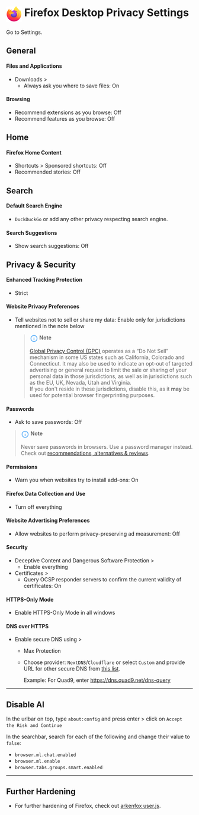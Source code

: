 # <img src="../icons/firefox.svg" width="42" align="top"> Firefox Desktop Privacy Settings

Go to Settings.



## General

#### Files and Applications
- Downloads >
  - Always ask you where to save files: On

#### Browsing
- Recommend extensions as you browse: Off
- Recommend features as you browse: Off



## Home

#### Firefox Home Content
- Shortcuts > Sponsored shortcuts: Off
- Recommended stories: Off



## Search

#### Default Search Engine
- `DuckDuckGo` or add any other privacy respecting search engine.

#### Search Suggestions
- Show search suggestions: Off



## Privacy & Security

#### Enhanced Tracking Protection
- Strict

#### Website Privacy Preferences
- Tell websites not to sell or share my data: Enable only for jurisdictions mentioned in the note below
  > <img src="../icons/ic_note.svg" width="22" align="top"> **Note**
  >
  > [Global Privacy Control (GPC)](https://globalprivacycontrol.org/) operates as a “Do Not Sell” mechanism in some US states such as California, Colorado and Connecticut. It may also be used to indicate an opt-out of targeted advertising or general request to limit the sale or sharing of your personal data in those jurisdictions, as well as in jurisdictions such as the EU, UK, Nevada, Utah and Virginia.
  > <br>If you don't reside in these jurisdictions, disable this, as it **may** be used for potential browser fingerprinting purposes.

#### Passwords
- Ask to save passwords: Off

> <img src="../icons/ic_note.svg" width="22" align="top"> **Note**
>
> Never save passwords in browsers. Use a password manager instead. Check out [recommendations, alternatives & reviews](https://github.com/StellarSand/privacy-settings#recommendations-alternatives--reviews).

#### Permissions
- Warn you when websites try to install add-ons: On

#### Firefox Data Collection and Use
- Turn off everything

#### Website Advertising Preferences
- Allow websites to perform privacy-preserving ad measurement: Off

#### Security
- Deceptive Content and Dangerous Software Protection >
  - Enable everything
- Certificates >
  - Query OCSP responder servers to confirm the current validity of certificates: On

#### HTTPS-Only Mode
- Enable HTTPS-Only Mode in all windows

#### DNS over HTTPS
- Enable secure DNS using >
  - Max Protection
  - Choose provider: `NextDNS`/`Cloudflare` or select `Custom` and provide URL for other secure DNS from [this list](https://www.privacyguides.org/en/dns/#recommended-providers).
  
    Example: For Quad9, enter https://dns.quad9.net/dns-query


---


## Disable AI
In the urlbar on top, type `about:config` and press enter > click on `Accept the Risk and Continue`

In the searchbar, search for each of the following and change their value to `false`:
- `browser.ml.chat.enabled`
- `browser.ml.enable`
- `browser.tabs.groups.smart.enabled`


---


## Further Hardening
- For further hardening of Firefox, check out [arkenfox user.js](https://github.com/arkenfox/user.js).